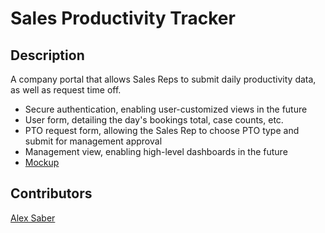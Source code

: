 # Sales Productivity Tracker

## Description
A company portal that allows Sales Reps to submit daily productivity data, as well as request time off.
* Secure authentication, enabling user-customized views in the future
* User form, detailing the day's bookings total, case counts, etc.
* PTO request form, allowing the Sales Rep to choose PTO type and submit for management approval
* Management view, enabling high-level dashboards in the future
* [Mockup](https://app.moqups.com/alexsaber89@gmail.com/boE98GOFJX/edit/page/aa9df7b72)

## Contributors
[Alex Saber](http://github.com/alexsaber89)
